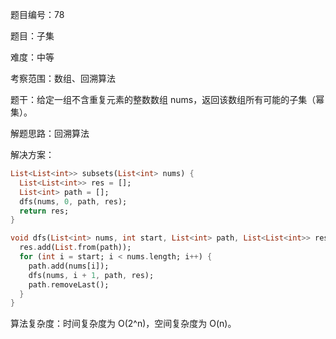 题目编号：78

题目：子集

难度：中等

考察范围：数组、回溯算法

题干：给定一组不含重复元素的整数数组 nums，返回该数组所有可能的子集（幂集）。

解题思路：回溯算法

解决方案：

```dart
List<List<int>> subsets(List<int> nums) {
  List<List<int>> res = [];
  List<int> path = [];
  dfs(nums, 0, path, res);
  return res;
}

void dfs(List<int> nums, int start, List<int> path, List<List<int>> res) {
  res.add(List.from(path));
  for (int i = start; i < nums.length; i++) {
    path.add(nums[i]);
    dfs(nums, i + 1, path, res);
    path.removeLast();
  }
}
```

算法复杂度：时间复杂度为 O(2^n)，空间复杂度为 O(n)。